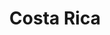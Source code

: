 ---
title: "Costa Rica"
introtext: "Costa Rica - 'rijke kust' - dankt zijn naam aan de vele met palmbomen omringde witte stranden. Het is een land in Centraal Amerika dat wordt begrensd door Nicaragua en Panama. Zipline door de jungle en ontdek een rijke dierenwereld in de regenwouden van Monteverde en Manual Antonio. Huur een auto en maak een roadtrip van de hoofdstad San José tot La Fortuna aan de voet van de actieve vulkaan Arenal. Onderweg zul je verrast zijn door hoe vrolijk het volk is, wat leeft onder het motto ¡Pura Vida!. Costa Rica zul je nooit meer vergeten!"
introimage: "https://lh3.googleusercontent.com/okP0U7Rtto1Dqx1KuBt5FVsoDhmrnJk-ZPMjq-kWsm-JP_9uO29tUKaaa2Taih_VBZXw6FK3aJD384CRZp4MCv8ThrxZZT0DQzHke3LwU99Jrsw0P8u_NEQjQyOshiPJ6ZsT08gwpQ=w800"
surface: "51.000"
inhabitants: "4.300.000"
rate: "715,74"
valuta: "colon"
need_to_know_text: ""
need_to_know_more_text: ""
fact_one_text: ""
fact_two_text: ""
bigmac_index: ""
images: "https://lh3.googleusercontent.com/wh0HhD7WMCAkp5KYjdFSukGXOKa982XDp3o27o4y_JSyrNtTOXTtgnhdB6F9JVl7gRmQHWTiqs7PiAYN7UnWG9iZ0Ve1vOKHIo9InrpIbQb8_i90kPqCf2p4ZZoG0Tte8XTKJ6RH3Q=w800|https://lh3.googleusercontent.com/RUboWQjtG7Jg5wSBBfGsniVceutCDIgmu3lVMtzOc8Oa40pp45mRCVr6FItpSPIY5oaNV1wl9UALxhNONh4cCI6TPlfh3LcRBRhJ6OA53DwXAspNZ4Y2X36PFwBSxvSEBSGUnCPsog=w800|https://lh3.googleusercontent.com/xYfUZds6-sz8E_e_4hnu2VkuPezEihODzYlZ2TiE4B5hyu3d3unX6DFREL9dAJqhYHtXIrLSH8LtPdJz2pwd2vmQ90jI0omxG7mnDIWY39oCNXOyKJkEtmt7hCS4O1Ak7L8Kddwe2w=w800|https://lh3.googleusercontent.com/c9x6bibGi-y_e6gymKLVvD8NsDH9wRx9Ki8ppicR8qAC-gQFgnU1i7XEs7bUUedGqpjlt27CQeRxc4Hi4RRtRDTS8vXDqgK5JNBNw5o9kcyYmOAE7qX7dZTbqAgpNheiWPQ6mTNNpQ=w800"
flight_button_title: "Check vluchtprijzen Costa Rica"
flight_button_url: "https://lt45.net/c/?si=11986&li=1528136&wi=335922&ws=&dl=transport%2Fflights%2Fnl%2Fcr%2F%3Flocale%3Dnl-NL%26currency%3DEUR%26market%3DNL"
inspiration_url: "https://partner.bol.com/click/click?p=2&t=url&s=1025999&f=TXL&url=https%3A%2F%2Fwww.bol.com%2Fnl%2Ff%2Flonely-planet-costa-rica%2F30153199%2F&name=Lonely%20Planet%20Costa%20Rica%2C%20Lonely%20Planet"
country_code: "cr"
hotels_url: "https://www.booking.com/country/cr.nl.html?aid=1837623"
continent: "Noord-Amerika"
---